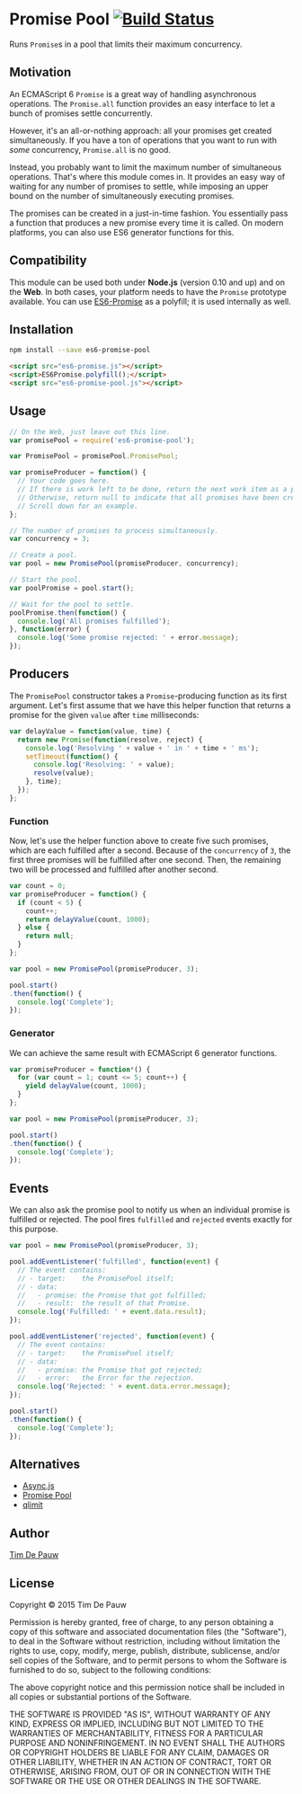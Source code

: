 # Promise Pool [![Build Status](https://travis-ci.org/timdp/es6-promise-pool.svg?branch=master)](https://travis-ci.org/timdp/es6-promise-pool)

Runs `Promise`s in a pool that limits their maximum concurrency.

## Motivation

An ECMAScript 6 `Promise` is a great way of handling asynchronous operations.
The `Promise.all` function provides an easy interface to let a bunch of promises
settle concurrently.

However, it's an all-or-nothing approach: all your promises get created
simultaneously. If you have a ton of operations that you want to run with _some_
concurrency, `Promise.all` is no good.

Instead, you probably want to limit the maximum number of simultaneous
operations. That's where this module comes in. It provides an easy way of
waiting for any number of promises to settle, while imposing an upper bound on
the number of simultaneously executing promises.

The promises can be created in a just-in-time fashion. You essentially pass a
function that produces a new promise every time it is called. On modern
platforms, you can also use ES6 generator functions for this.

## Compatibility

This module can be used both under **Node.js** (version 0.10 and up) and on the
**Web**. In both cases, your platform needs to have the `Promise` prototype
available. You can use
[ES6-Promise](https://github.com/jakearchibald/es6-promise) as a polyfill; it
is used internally as well.

## Installation

```bash
npm install --save es6-promise-pool
```

```html
<script src="es6-promise.js"></script>
<script>ES6Promise.polyfill();</script>
<script src="es6-promise-pool.js"></script>
```

## Usage

```js
// On the Web, just leave out this line.
var promisePool = require('es6-promise-pool');

var PromisePool = promisePool.PromisePool;

var promiseProducer = function() {
  // Your code goes here.
  // If there is work left to be done, return the next work item as a promise.
  // Otherwise, return null to indicate that all promises have been created.
  // Scroll down for an example.
};

// The number of promises to process simultaneously.
var concurrency = 3;

// Create a pool.
var pool = new PromisePool(promiseProducer, concurrency);

// Start the pool.
var poolPromise = pool.start();

// Wait for the pool to settle.
poolPromise.then(function() {
  console.log('All promises fulfilled');
}, function(error) {
  console.log('Some promise rejected: ' + error.message);
});
```

## Producers

The `PromisePool` constructor takes a `Promise`-producing function as its first
argument. Let's first assume that we have this helper function that returns a
promise for the given `value` after `time` milliseconds:

```js
var delayValue = function(value, time) {
  return new Promise(function(resolve, reject) {
    console.log('Resolving ' + value + ' in ' + time + ' ms');
    setTimeout(function() {
      console.log('Resolving: ' + value);
      resolve(value);
    }, time);
  });
};
```

### Function

Now, let's use the helper function above to create five such promises, which
are each fulfilled after a second. Because of the `concurrency` of `3`, the
first three promises will be fulfilled after one second. Then, the remaining two
will be processed and fulfilled after another second.

```js
var count = 0;
var promiseProducer = function() {
  if (count < 5) {
    count++;
    return delayValue(count, 1000);
  } else {
    return null;
  }
};

var pool = new PromisePool(promiseProducer, 3);

pool.start()
.then(function() {
  console.log('Complete');
});
```

### Generator

We can achieve the same result with ECMAScript 6 generator functions.

```js
var promiseProducer = function*() {
  for (var count = 1; count <= 5; count++) {
    yield delayValue(count, 1000);
  }
};

var pool = new PromisePool(promiseProducer, 3);

pool.start()
.then(function() {
  console.log('Complete');
});
```

## Events

We can also ask the promise pool to notify us when an individual promise is
fulfilled or rejected. The pool fires `fulfilled` and `rejected` events exactly
for this purpose.

```js
var pool = new PromisePool(promiseProducer, 3);

pool.addEventListener('fulfilled', function(event) {
  // The event contains:
  // - target:    the PromisePool itself;
  // - data:
  //   - promise: the Promise that got fulfilled;
  //   - result:  the result of that Promise.
  console.log('Fulfilled: ' + event.data.result);
});

pool.addEventListener('rejected', function(event) {
  // The event contains:
  // - target:    the PromisePool itself;
  // - data:
  //   - promise: the Promise that got rejected;
  //   - error:   the Error for the rejection.
  console.log('Rejected: ' + event.data.error.message);
});

pool.start()
.then(function() {
  console.log('Complete');
});
```

## Alternatives

- [Async.js](https://github.com/caolan/async)
- [Promise Pool](https://github.com/vilic/promise-pool)
- [qlimit](https://www.npmjs.com/package/qlimit)

## Author

[Tim De Pauw](https://tmdpw.eu/)

## License

Copyright &copy; 2015 Tim De Pauw

Permission is hereby granted, free of charge, to any person obtaining a copy
of this software and associated documentation files (the "Software"), to deal
in the Software without restriction, including without limitation the rights
to use, copy, modify, merge, publish, distribute, sublicense, and/or sell
copies of the Software, and to permit persons to whom the Software is
furnished to do so, subject to the following conditions:

The above copyright notice and this permission notice shall be included in all
copies or substantial portions of the Software.

THE SOFTWARE IS PROVIDED "AS IS", WITHOUT WARRANTY OF ANY KIND, EXPRESS OR
IMPLIED, INCLUDING BUT NOT LIMITED TO THE WARRANTIES OF MERCHANTABILITY,
FITNESS FOR A PARTICULAR PURPOSE AND NONINFRINGEMENT. IN NO EVENT SHALL THE
AUTHORS OR COPYRIGHT HOLDERS BE LIABLE FOR ANY CLAIM, DAMAGES OR OTHER
LIABILITY, WHETHER IN AN ACTION OF CONTRACT, TORT OR OTHERWISE, ARISING FROM,
OUT OF OR IN CONNECTION WITH THE SOFTWARE OR THE USE OR OTHER DEALINGS IN THE
SOFTWARE.
